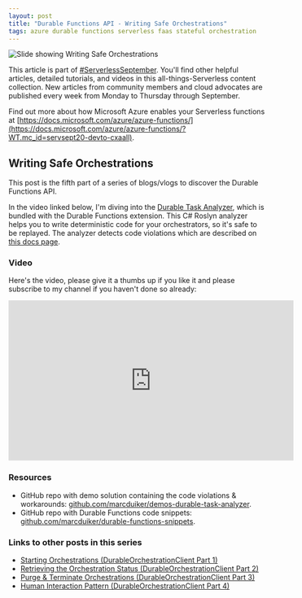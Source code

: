```yaml
---
layout: post
title: "Durable Functions API - Writing Safe Orchestrations"
tags: azure durable functions serverless faas stateful orchestration
---
```


<img class="u-max-full-width" itemprop="image" src="{{ site.url }}/assets/2020/09/16/safe-orchestrations-cover.png" alt="Slide showing Writing Safe Orchestrations">


This article is part of [#ServerlessSeptember](https://aka.ms/ServerlessSeptember2020). You'll find other helpful articles, detailed tutorials, and videos in this all-things-Serverless content collection. New articles from community members and cloud advocates are published every week from Monday to Thursday through September.

Find out more about how Microsoft Azure enables your Serverless functions at [https://docs.microsoft.com/azure/azure-functions/](https://docs.microsoft.com/azure/azure-functions/?WT.mc_id=servsept20-devto-cxaall).

<!--more-->

## Writing Safe Orchestrations

This post is the fifth part of a series of blogs/vlogs to discover the Durable Functions API.

In the video linked below, I'm diving into the [Durable Task Analyzer](https://github.com/Azure/azure-functions-durable-extension/releases/tag/Analyzer-v0.3.0), which is bundled with the Durable Functions extension. This C# Roslyn analyzer helps you to write deterministic code for your orchestrators, so it's safe to be replayed. The analyzer detects code violations which are described on [this docs page](https://docs.microsoft.com/en-us/azure/azure-functions/durable/durable-functions-code-constraints).

### Video

Here's the video, please give it a thumbs up if you like it and please subscribe to my channel if you haven't done so already:

<iframe width="560" height="315" src="https://www.youtube.com/embed/ZtIQgR25_Y0" frameborder="0" allow="autoplay; encrypted-media" allowfullscreen></iframe>

### Resources

- GitHub repo with demo solution containing the code violations & workarounds: [github.com/marcduiker/demos-durable-task-analyzer](https://github.com/marcduiker/demos-durable-task-analyzer).
- GitHub repo with Durable Functions code snippets: [github.com/marcduiker/durable-functions-snippets](https://github.com/marcduiker/durable-functions-snippets).

### Links to other posts in this series

- [Starting Orchestrations (DurableOrchestrationClient Part 1)](/2019/01/07/durable-functions-api-durableorchestrationclient-1.html)
- [Retrieving the Orchestration Status (DurableOrchestrationClient Part 2)](/2019/02/17/durable-functions-api-durableorchestrationclient-2.html)
- [Purge & Terminate Orchestrations (DurableOrchestrationClient Part 3)](/2019/08/12/durable-functions-api-purge-terminate.html)
- [Human Interaction Pattern (DurableOrchestrationClient Part 4)](/2020/03/15/durable-functions-api-durableorchestrationclient-4.html)